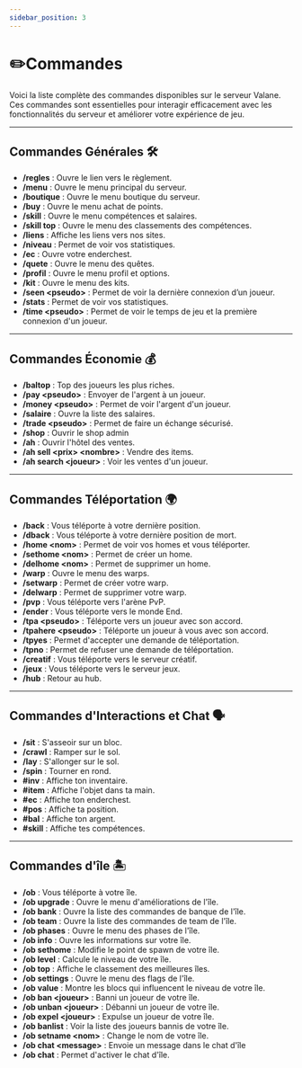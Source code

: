 ```yaml
---
sidebar_position: 3
---
```


# ✏️Commandes

Voici la liste complète des commandes disponibles sur le serveur Valane. Ces commandes sont essentielles pour interagir efficacement avec les fonctionnalités du serveur et améliorer votre expérience de jeu.

---

## Commandes Générales 🛠️
- **/regles** : Ouvre le lien vers le règlement.
- **/menu** : Ouvre le menu principal du serveur.
- **/boutique** : Ouvre le menu boutique du serveur.
- **/buy** : Ouvre le menu achat de points.
- **/skill** : Ouvre le menu compétences et salaires.
- **/skill top** : Ouvre le menu des classements des compétences.
- **/liens** : Affiche les liens vers nos sites.
- **/niveau** : Permet de voir vos statistiques.
- **/ec** : Ouvre votre enderchest.
- **/quete** : Ouvre le menu des quêtes.
- **/profil** : Ouvre le menu profil et options.
- **/kit** : Ouvre le menu des kits.
- **/seen \<pseudo\>** : Permet de voir la dernière connexion d’un joueur.
- **/stats** : Permet de voir vos statistiques.
- **/time \<pseudo\>** : Permet de voir le temps de jeu et la première connexion d'un joueur.

---

## Commandes Économie 💰
- **/baltop** : Top des joueurs les plus riches.
- **/pay &lt;pseudo&gt;** : Envoyer de l'argent à un joueur.
- **/money &lt;pseudo&gt;** : Permet de voir l'argent d'un joueur.
- **/salaire** : Ouvre la liste des salaires.
- **/trade &lt;pseudo&gt;** : Permet de faire un échange sécurisé.
- **/shop** : Ouvrir le shop admin
- **/ah** : Ouvrir l'hôtel des ventes.
- **/ah sell &lt;prix&gt; &lt;nombre&gt;** : Vendre des items.
- **/ah search &lt;joueur&gt;** : Voir les ventes d'un joueur.

---

## Commandes Téléportation 🌍
- **/back** : Vous téléporte à votre dernière position.
- **/dback** : Vous téléporte à votre dernière position de mort.
- **/home &lt;nom&gt;** : Permet de voir vos homes et vous téléporter.
- **/sethome &lt;nom&gt;** : Permet de créer un home.
- **/delhome &lt;nom&gt;** : Permet de supprimer un home.
- **/warp** : Ouvre le menu des warps.
- **/setwarp** : Permet de créer votre warp.
- **/delwarp** : Permet de supprimer votre warp.
- **/pvp** : Vous téléporte vers l'arène PvP.
- **/ender** : Vous téléporte vers le monde End.
- **/tpa &lt;pseudo&gt;** : Téléporte vers un joueur avec son accord.
- **/tpahere &lt;pseudo&gt;** : Téléporte un joueur à vous avec son accord.
- **/tpyes** : Permet d'accepter une demande de téléportation.
- **/tpno** : Permet de refuser une demande de téléportation.
- **/creatif** : Vous téléporte vers le serveur créatif.
- **/jeux** : Vous téléporte vers le serveur jeux.
- **/hub** : Retour au hub.

---

## Commandes d'Interactions et Chat 🗣️
- **/sit** : S'asseoir sur un bloc.
- **/crawl** : Ramper sur le sol.
- **/lay** : S'allonger sur le sol.
- **/spin** : Tourner en rond.
- **#inv** : Affiche ton inventaire.
- **#item** : Affiche l'objet dans ta main.
- **#ec** : Affiche ton enderchest.
- **#pos** : Affiche ta position.
- **#bal** : Affiche ton argent.
- **#skill** : Affiche tes compétences.

---

## Commandes d'île 🏝️
- **/ob** : Vous téléporte à votre île.
- **/ob upgrade** : Ouvre le menu d'améliorations de l'île.
- **/ob bank** : Ouvre la liste des commandes de banque de l'île.
- **/ob team** : Ouvre la liste des commandes de team de l'île.
- **/ob phases** : Ouvre le menu des phases de l'île.
- **/ob info** : Ouvre les informations sur votre île.
- **/ob sethome** : Modifie le point de spawn de votre île.
- **/ob level** : Calcule le niveau de votre île.
- **/ob top** : Affiche le classement des meilleures îles.
- **/ob settings** : Ouvre le menu des flags de l'île.
- **/ob value** : Montre les blocs qui influencent le niveau de votre île.
- **/ob ban \<joueur\>** : Banni un joueur de votre île.
- **/ob unban \<joueur\>** : Débanni un joueur de votre île.
- **/ob expel \<joueur\>** : Expulse un joueur de votre île.
- **/ob banlist** : Voir la liste des joueurs bannis de votre île.
- **/ob setname \<nom\>** : Change le nom de votre île.
- **/ob chat \<message\>** : Envoie un message dans le chat d'île
- **/ob chat** : Permet d'activer le chat d'île.
